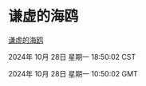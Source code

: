 # 谦虚的海鸥
[谦虚的海鸥](http://219.139.197.74:56308/qxdho/course/base/hotlink/index.php)

2024年 10月 28日 星期一 18:50:02 CST

2024年 10月 28日 星期一 10:50:02 GMT
